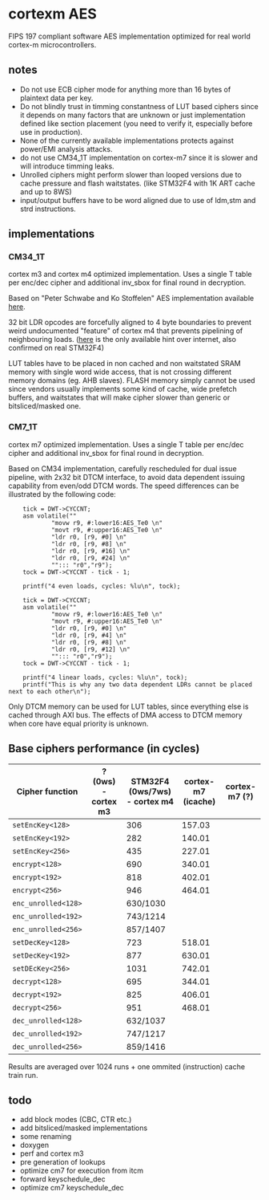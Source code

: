 # cortexm AES

FIPS 197 compliant software AES implementation optimized for real world cortex-m microcontrollers.


## notes
- Do not use ECB cipher mode for anything more than 16 bytes of plaintext data per key.
- Do not blindly trust in timming constantness of LUT based ciphers since it depends on many factors that are 
unknown or just implementation defined like section placement (you need to verify it, especially before use in production).
- None of the currently available implementations protects against power/EMI analysis attacks.
- do not use CM34_1T implementation on cortex-m7 since it is slower and will introduce timming leaks.
- Unrolled ciphers might perform slower than looped versions due to cache pressure and flash waitstates. (like STM32F4 with 1K ART cache and up to 8WS) 
- input/output buffers have to be word aligned due to use of ldm,stm and strd instructions.

## implementations

### CM34_1T

cortex m3 and cortex m4 optimized implementation.
Uses a single T table per enc/dec cipher and additional inv_sbox for final round in decryption.

Based on "Peter Schwabe and Ko Stoffelen" AES implementation available [here](https://github.com/Ko-/aes-armcortexm).

32 bit LDR opcodes are forcefully aligned to 4 byte boundaries to prevent weird undocumented "feature" of cortex m4 that prevents pipelining of neighbouring loads. 
([here](https://community.arm.com/processors/f/discussions/4069/cortex-m3-pipelining-of-consecutive-ldr-instructions-to-different-memory-regions) is the 
only available hint over internet, also confirmed on real STM32F4)

LUT tables have to be placed in non cached and non waitstated SRAM memory with single word wide access, that is not crossing different memory domains (eg. AHB slaves).
FLASH memory simply cannot be used since vendors usually implements some kind of cache, wide prefetch buffers, and waitstates that will make cipher slower than generic or bitsliced/masked one.

### CM7_1T

cortex m7 optimized implementation.
Uses a single T table per enc/dec cipher and additional inv_sbox for final round in decryption.

Based on CM34 implementation, carefully rescheduled for dual issue pipeline, with 2x32 bit DTCM interface, to avoid data dependent issuing capability from even/odd DTCM words.
The speed differences can be illustrated by the following code:
```
	tick = DWT->CYCCNT;
	asm volatile(""
			"movw r9, #:lower16:AES_Te0 \n"
			"movt r9, #:upper16:AES_Te0 \n"
			"ldr r0, [r9, #0] \n"
			"ldr r0, [r9, #8] \n"
			"ldr r0, [r9, #16] \n"
			"ldr r0, [r9, #24] \n"
			""::: "r0","r9");
	tock = DWT->CYCCNT - tick - 1;

	printf("4 even loads, cycles: %lu\n", tock);

	tick = DWT->CYCCNT;
	asm volatile(""
			"movw r9, #:lower16:AES_Te0 \n"
			"movt r9, #:upper16:AES_Te0 \n"
			"ldr r0, [r9, #0] \n"
			"ldr r0, [r9, #4] \n"
			"ldr r0, [r9, #8] \n"
			"ldr r0, [r9, #12] \n"
			""::: "r0","r9");
	tock = DWT->CYCCNT - tick - 1;

	printf("4 linear loads, cycles: %lu\n", tock);
	printf("This is why any two data dependent LDRs cannot be placed next to each other\n");
```

Only DTCM memory can be used for LUT tables, since everything else is cached through AXI bus.
The effects of DMA access to DTCM memory when core have equal priority is unknown.

## Base ciphers performance (in cycles)

| Cipher function     | ? (0ws) - cortex m3 | STM32F4 (0ws/7ws) - cortex m4 | cortex-m7 (icache) | cortex-m7 (?) |
|---------------------|---------------------|-------------------------------|--------------------|---------------|
| `setEncKey<128>`    |  | 306      | 157.03 |  |
| `setEncKey<192>`    |  | 282      | 140.01 |  |
| `setEncKey<256>`    |  | 435      | 227.01 |  |
| `encrypt<128>`      |  | 690      | 340.01 |  |
| `encrypt<192>`      |  | 818      | 402.01 |  |
| `encrypt<256>`      |  | 946      | 464.01 |  |
| `enc_unrolled<128>` |  | 630/1030 |  |  |
| `enc_unrolled<192>` |  | 743/1214 |  |  |
| `enc_unrolled<256>` |  | 857/1407 |  |  |
| `setDecKey<128>`    |  | 723      | 518.01 |  |
| `setDecKey<192>`    |  | 877      | 630.01 |  |
| `setDEcKey<256>`    |  | 1031     | 742.01 |  |
| `decrypt<128>`      |  | 695      | 344.01 |  |
| `decrypt<192>`      |  | 825      | 406.01 |  |
| `decrypt<256>`      |  | 951      | 468.01 |  |
| `dec_unrolled<128>` |  | 632/1037 |  |  |
| `dec_unrolled<192>` |  | 747/1217 |  |  |
| `dec_unrolled<256>` |  | 859/1416 |  |  |

Results are averaged over 1024 runs + one ommited (instruction) cache train run.

## todo
- add block modes (CBC, CTR etc.)
- add bitsliced/masked implementations
- some renaming
- doxygen
- perf and cortex m3
- pre generation of lookups
- optimize cm7 for execution from itcm
- forward keyschedule_dec 
- optimize cm7 keyschedule_dec